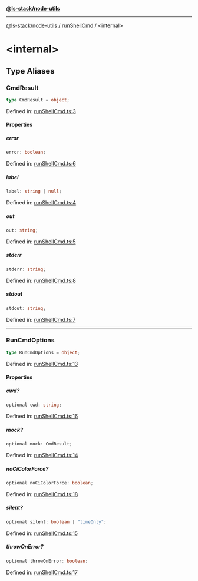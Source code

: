 [**@ls-stack/node-utils**](../README.md)

***

[@ls-stack/node-utils](../modules.md) / [runShellCmd](README.md) / \<internal\>

# \<internal\>

## Type Aliases

### CmdResult

```ts
type CmdResult = object;
```

Defined in: [runShellCmd.ts:3](https://github.com/lucasols/utils/blob/main/packages/node-utils/src/runShellCmd.ts#L3)

#### Properties

##### error

```ts
error: boolean;
```

Defined in: [runShellCmd.ts:6](https://github.com/lucasols/utils/blob/main/packages/node-utils/src/runShellCmd.ts#L6)

##### label

```ts
label: string | null;
```

Defined in: [runShellCmd.ts:4](https://github.com/lucasols/utils/blob/main/packages/node-utils/src/runShellCmd.ts#L4)

##### out

```ts
out: string;
```

Defined in: [runShellCmd.ts:5](https://github.com/lucasols/utils/blob/main/packages/node-utils/src/runShellCmd.ts#L5)

##### stderr

```ts
stderr: string;
```

Defined in: [runShellCmd.ts:8](https://github.com/lucasols/utils/blob/main/packages/node-utils/src/runShellCmd.ts#L8)

##### stdout

```ts
stdout: string;
```

Defined in: [runShellCmd.ts:7](https://github.com/lucasols/utils/blob/main/packages/node-utils/src/runShellCmd.ts#L7)

***

### RunCmdOptions

```ts
type RunCmdOptions = object;
```

Defined in: [runShellCmd.ts:13](https://github.com/lucasols/utils/blob/main/packages/node-utils/src/runShellCmd.ts#L13)

#### Properties

##### cwd?

```ts
optional cwd: string;
```

Defined in: [runShellCmd.ts:16](https://github.com/lucasols/utils/blob/main/packages/node-utils/src/runShellCmd.ts#L16)

##### mock?

```ts
optional mock: CmdResult;
```

Defined in: [runShellCmd.ts:14](https://github.com/lucasols/utils/blob/main/packages/node-utils/src/runShellCmd.ts#L14)

##### noCiColorForce?

```ts
optional noCiColorForce: boolean;
```

Defined in: [runShellCmd.ts:18](https://github.com/lucasols/utils/blob/main/packages/node-utils/src/runShellCmd.ts#L18)

##### silent?

```ts
optional silent: boolean | "timeOnly";
```

Defined in: [runShellCmd.ts:15](https://github.com/lucasols/utils/blob/main/packages/node-utils/src/runShellCmd.ts#L15)

##### throwOnError?

```ts
optional throwOnError: boolean;
```

Defined in: [runShellCmd.ts:17](https://github.com/lucasols/utils/blob/main/packages/node-utils/src/runShellCmd.ts#L17)
